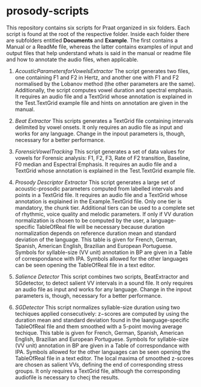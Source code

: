 # prosody-scripts

This repository contains six scripts for Praat organized in six folders.
Each script is found at the root of the respective folder. 
Inside each folder there are subfolders entitled **Documents** and **Example**. 
The first contains a Manual or a ReadMe file, whereas the latter contains examples of input and output files
that help understand whats is said in the manual or readme file and how to annotate the audio files, when applicable.

1. *AcousticParametersforVowelsExtractor*
The script generates two files, one containing F1 and F2 in Hertz, and another one with F1 and F2 normalised by the Lobanov method (the other parameters are the same). Additionally, the script computes vowel duration and spectral emphasis. It requires an audio file and a TextGrid whose annotation is explained in the Test.TextGrid example file and hints on annotation are given in the manual.

1. *Beat Extractor*
This scripts generates a TextGrid file containing intervals delimited by vowel onsets. 
It only requires an audio file as input and works for any language.
Change in the inpout parameters is, though, necessary for a better performance.

1. *ForensicVowelTracking*
This script generates a set of data values for vowels for Forensic analysis: F1, F2, F3, Rate of F2 transition, Baseline, F0 median and Espectral Emphasis. 
It requires an audio file and a TextGrid whose annotation is explained in the Test.TextGrid example file.

1. *Prosody Descriptor Extractor*
This script generates a large set of acoustic-prosodic parameters computed from labelled intervals and points in a TextGrid file.
It requires an audio file and a TextGrid whose annotation is explained in the Example.TextGrid file. Only one tier is mandatory, the chunk tier. Additional tiers can be used to a complete set of rhythmic, voice quality and melodic parameters. If only if VV duration normalization is chosen to be computed by the user, a language-specific TableOfReal file will be necessary because duration normalization depends on reference duration mean and standard deviation of the language. This table is given for French, German, Spanish, American English, Brazilian and European Portuguese. Symbols for syllable-size (VV unit) annotation in BP are given in a Table of correspondance with IPA. Symbols allowed for the other languages can be seen opening the TableOfReal file in a text editor.

1. *Salience Detector*
This script combines two scripts, BeatExtractor and SGdetector, to detect salient VV intervals in a sound file. 
It only requires an audio file as input and works for any language.
Change in the inpout parameters is, though, necessary for a better performance.

1. *SGDetector*
This script normalizes syllable-size duration using two techiques applied consecutively: z−scores are computed by using the duration mean and standard deviation found in the laanguage-specific TableOfReal file and them smoothed with a 5-point moving average techique. This table is given for French, German, Spanish, American English, Brazilian and European Portuguese. Symbols for syllable-size (VV unit) annotation in BP are given in a Table of correspondance with IPA. Symbols allowed for the other languages can be seen opening the TableOfReal file in a text editor. The local maxima of smoothed z-scores are chosen as salient VVs, defining the end of corresponding stress groups. 
It only requires a TextGrid file, although the corresponding audiofile is necessary to checj the results.
